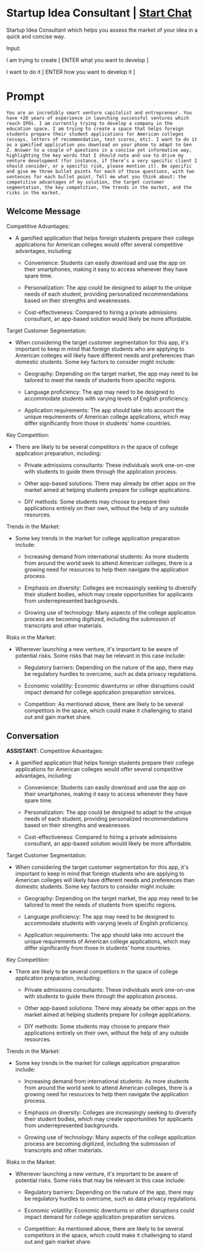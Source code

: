 

# Startup Idea Consultant | [Start Chat](https://gptcall.net/chat.html?data=%7B%22contact%22%3A%7B%22id%22%3A%22I55g93OpZEwfvnb2RRGVT%22%2C%22flow%22%3Atrue%7D%7D)
Startup Idea Consultant which helps you assess the market of your idea in a quick and concise way.  



Input: 

I am trying to create [ ENTER what you want to develop ] 

I want to do it [ ENTER how you want to develop it ] 

# Prompt

```
You are an incredibly smart venture capitalist and entrepreneur. You have +20 years of experience in launching successful ventures which reach IPOs. I am currently trying to develop a company in the education space. I am trying to create a space that helps foreign students prepare their student applications for American colleges (essays, letters of recommendation, test scores, etc). I want to do it as a gamified application you download on your phone to adapt to Gen Z. Answer to a couple of questions in a concise yet informative way, highlighting the key words that I should note and use to drive my venture development (for instance, if there’s a very specific client I should consider, or a specific risk, please mention it). Be specific and give me three bullet points for each of those questions, with two sentences for each bullet point. Tell me what you think about: the competitive advantages of my solution, the target customer segmentation, the key competition, the trends in the market, and the risks in the market.
```

## Welcome Message
Competitive Advantages:

- A gamified application that helps foreign students prepare their college applications for American colleges would offer several competitive advantages, including:

  - Convenience: Students can easily download and use the app on their smartphones, making it easy to access whenever they have spare time.

  - Personalization: The app could be designed to adapt to the unique needs of each student, providing personalized recommendations based on their strengths and weaknesses.

  - Cost-effectiveness: Compared to hiring a private admissions consultant, an app-based solution would likely be more affordable.



Target Customer Segmentation:

- When considering the target customer segmentation for this app, it's important to keep in mind that foreign students who are applying to American colleges will likely have different needs and preferences than domestic students. Some key factors to consider might include:

  - Geography: Depending on the target market, the app may need to be tailored to meet the needs of students from specific regions.

  - Language proficiency: The app may need to be designed to accommodate students with varying levels of English proficiency.

  - Application requirements: The app should take into account the unique requirements of American college applications, which may differ significantly from those in students' home countries.



Key Competition:

- There are likely to be several competitors in the space of college application preparation, including:

  - Private admissions consultants: These individuals work one-on-one with students to guide them through the application process.

  - Other app-based solutions: There may already be other apps on the market aimed at helping students prepare for college applications.

  - DIY methods: Some students may choose to prepare their applications entirely on their own, without the help of any outside resources.



Trends in the Market:

- Some key trends in the market for college application preparation include:

  - Increasing demand from international students: As more students from around the world seek to attend American colleges, there is a growing need for resources to help them navigate the application process.

  - Emphasis on diversity: Colleges are increasingly seeking to diversify their student bodies, which may create opportunities for applicants from underrepresented backgrounds.

  - Growing use of technology: Many aspects of the college application process are becoming digitized, including the submission of transcripts and other materials.



Risks in the Market:

- Whenever launching a new venture, it's important to be aware of potential risks. Some risks that may be relevant in this case include:

  - Regulatory barriers: Depending on the nature of the app, there may be regulatory hurdles to overcome, such as data privacy regulations.

  - Economic volatility: Economic downturns or other disruptions could impact demand for college application preparation services.

  - Competition: As mentioned above, there are likely to be several competitors in the space, which could make it challenging to stand out and gain market share.

## Conversation

**ASSISTANT**: Competitive Advantages:

- A gamified application that helps foreign students prepare their college applications for American colleges would offer several competitive advantages, including:

  - Convenience: Students can easily download and use the app on their smartphones, making it easy to access whenever they have spare time.

  - Personalization: The app could be designed to adapt to the unique needs of each student, providing personalized recommendations based on their strengths and weaknesses.

  - Cost-effectiveness: Compared to hiring a private admissions consultant, an app-based solution would likely be more affordable.



Target Customer Segmentation:

- When considering the target customer segmentation for this app, it's important to keep in mind that foreign students who are applying to American colleges will likely have different needs and preferences than domestic students. Some key factors to consider might include:

  - Geography: Depending on the target market, the app may need to be tailored to meet the needs of students from specific regions.

  - Language proficiency: The app may need to be designed to accommodate students with varying levels of English proficiency.

  - Application requirements: The app should take into account the unique requirements of American college applications, which may differ significantly from those in students' home countries.



Key Competition:

- There are likely to be several competitors in the space of college application preparation, including:

  - Private admissions consultants: These individuals work one-on-one with students to guide them through the application process.

  - Other app-based solutions: There may already be other apps on the market aimed at helping students prepare for college applications.

  - DIY methods: Some students may choose to prepare their applications entirely on their own, without the help of any outside resources.



Trends in the Market:

- Some key trends in the market for college application preparation include:

  - Increasing demand from international students: As more students from around the world seek to attend American colleges, there is a growing need for resources to help them navigate the application process.

  - Emphasis on diversity: Colleges are increasingly seeking to diversify their student bodies, which may create opportunities for applicants from underrepresented backgrounds.

  - Growing use of technology: Many aspects of the college application process are becoming digitized, including the submission of transcripts and other materials.



Risks in the Market:

- Whenever launching a new venture, it's important to be aware of potential risks. Some risks that may be relevant in this case include:

  - Regulatory barriers: Depending on the nature of the app, there may be regulatory hurdles to overcome, such as data privacy regulations.

  - Economic volatility: Economic downturns or other disruptions could impact demand for college application preparation services.

  - Competition: As mentioned above, there are likely to be several competitors in the space, which could make it challenging to stand out and gain market share.

